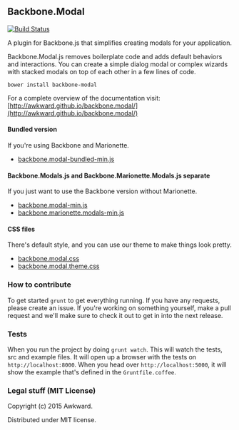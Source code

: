 ## Backbone.Modal

[![Build Status](https://travis-ci.org/awkward/backbone.modal.svg)](https://travis-ci.org/awkward/backbone.modal)

A plugin for Backbone.js that simplifies creating modals for your application.

Backbone.Modal.js removes boilerplate code and adds default behaviors and interactions. You can create a simple dialog modal or complex wizards with stacked modals on top of each other in a few lines of code.

`bower install backbone-modal`

For a complete overview of the documentation visit: [http://awkward.github.io/backbone.modal/](http://awkward.github.io/backbone.modal/)

#### Bundled version
If you're using Backbone and Marionette.
* [backbone.modal-bundled-min.js](https://raw.githubusercontent.com/awkward/backbone.modal/v1.1.4/backbone.modal-bundled-min.js)

#### Backbone.Modals.js and Backbone.Marionette.Modals.js separate
If you just want to use the Backbone version without Marionette.
* [backbone.modal-min.js](https://raw.githubusercontent.com/awkward/backbone.modal/v1.1.4/backbone.modal-min.js)
* [backbone.marionette.modals-min.js](https://raw.githubusercontent.com/awkward/backbone.modal/v1.1.4/backbone.marionette.modals-min.js)

#### CSS files
There's default style, and you can use our theme to make things look pretty.
* [backbone.modal.css](https://raw.githubusercontent.com/awkward/backbone.modal/v1.1.4/backbone.modal.css)
* [backbone.modal.theme.css](https://raw.githubusercontent.com/awkward/backbone.modal/v1.1.4/backbone.modal.theme.css)

### How to contribute

To get started `grunt` to get everything running. If you have any requests, please create an issue. If you're working on something yourself, make a pull request and we'll make sure to check it out to get in into the next release.

### Tests

When you run the project by doing `grunt watch`. This will watch the tests, src and example files. It will open up a browser with the tests on `http://localhost:8000`. When you head over `http://localhost:5000`, it will show the example that's defined in the `Gruntfile.coffee`.

### Legal stuff (MIT License)

Copyright (c) 2015 Awkward.

Distributed under MIT license.
